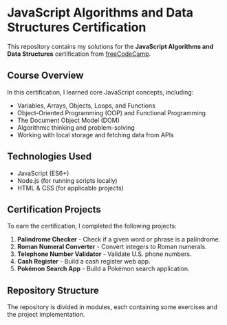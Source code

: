 # JavaScript Algorithms and Data Structures Certification

This repository contains my solutions for the **JavaScript Algorithms and Data Structures** certification from [freeCodeCamp](https://www.freecodecamp.org/learn/javascript-algorithms-and-data-structures-v8/).

## Course Overview

In this certification, I learned core JavaScript concepts, including:
- Variables, Arrays, Objects, Loops, and Functions
- Object-Oriented Programming (OOP) and Functional Programming
- The Document Object Model (DOM)
- Algorithmic thinking and problem-solving
- Working with local storage and fetching data from APIs

## Technologies Used
- JavaScript (ES6+)
- Node.js (for running scripts locally)
- HTML & CSS (for applicable projects)

## Certification Projects
To earn the certification, I completed the following projects:

1. **Palindrome Checker** - Check if a given word or phrase is a palindrome.
2. **Roman Numeral Converter** - Convert integers to Roman numerals.
3. **Telephone Number Validator** - Validate U.S. phone numbers.
4. **Cash Register** - Build a cash register web app.
5. **Pokémon Search App** - Build a Pokémon search application.

## Repository Structure
The repository is divided in modules, each containing some exercises and the project implementation.


